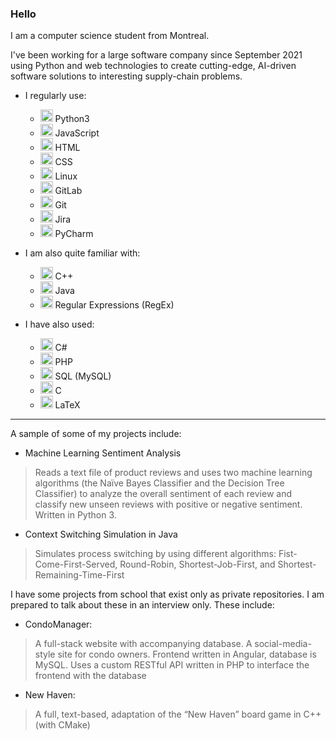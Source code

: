 ### Hello

I am a computer science student from Montreal.

I've been working for a large software company since September 2021 using Python and web technologies to create cutting-edge, 
AI-driven software solutions to interesting supply-chain problems.

- I regularly use:
  - <img alt="python" width="20px" src="https://img.icons8.com/color/48/000000/python--v1.png"/> Python3
  - <img alt="js" width="20px" src="https://img.icons8.com/color/48/000000/javascript--v1.png"/> JavaScript
  - <img alt="html" width="20px" src="https://img.icons8.com/color/48/000000/html-5--v1.png"/> HTML
  - <img alt="css" width="20px" src="https://img.icons8.com/color/48/000000/css3.png"/> CSS
  - <img alt="linux" width="20px" src="https://img.icons8.com/color/48/000000/linux--v1.png"/> Linux
  - <img alt="gitlab" width="20px" src="https://img.icons8.com/color/48/000000/gitlab.png"/> GitLab
  - <img alt="git" width="20px" src="https://img.icons8.com/color/50/000000/git.png"/> Git
  - <img alt="jira" width="20px" src="https://img.icons8.com/color/48/000000/jira.png"/> Jira
  - <img alt="pycharm" width="20px" src="https://img.icons8.com/color/48/000000/pycharm.png"/> PyCharm

- I am also quite familiar with:
  - <img alt="c++" width="20px" src="https://img.icons8.com/color/48/000000/c-plus-plus-logo.png"/> C++
  - <img alt="java" width="20px" src="https://img.icons8.com/color/48/000000/java-coffee-cup-logo--v1.png"/> Java
  - <img alt="regex" width="20px" src="https://img.icons8.com/offices/30/000000/regex.png"/> Regular Expressions (RegEx)

- I have also used:
  - <img alt="c#" width="20px" src="https://img.icons8.com/color/48/000000/c-sharp-logo.png"/> C#
  - <img alt="php" width="20px" src="https://img.icons8.com/officel/16/000000/php-logo.png"/> PHP
  - <img alt="mysql" width="20px" src="https://img.icons8.com/fluency/48/000000/mysql-logo.png"/> SQL (MySQL)
  - <img alt="c" width="20px" src="https://img.icons8.com/color/48/000000/c-programming.png"/> C
  - <img alt="latex" width="20px" src="https://img.icons8.com/color/48/000000/latex.png"/> LaTeX

---

A sample of some of my projects include:

- Machine Learning Sentiment Analysis
> Reads a text file of product reviews and uses two machine learning algorithms (the Naïve Bayes Classifier and the Decision
Tree Classifier) to analyze the overall sentiment of each review and classify new unseen reviews with positive or negative sentiment.
Written in Python 3.

- Context Switching  Simulation in Java
> Simulates process switching by using different algorithms: Fist-Come-First-Served, Round-Robin, Shortest-Job-First, and Shortest-Remaining-Time-First

I have some projects from school that exist only as private repositories. I am prepared to talk about these in an interview only. These include:

- CondoManager:
> A full-stack website with accompanying database. A social-media-style site for condo owners. 
Frontend written in Angular, database is MySQL. Uses a custom RESTful API written in PHP to interface the frontend with the database

- New Haven:
> A full, text-based, adaptation of the “New Haven” board game in C++ (with CMake)
